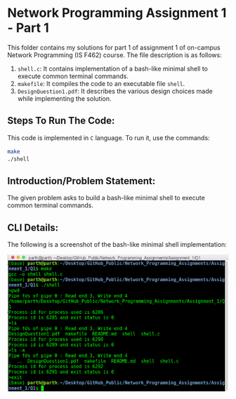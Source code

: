# Network Programming Assignment 1 - Part 1

This folder contains my solutions for part 1 of assignment 1 of on-campus Network Programming (IS F462) course. The file description is as follows:

1. `shell.c`: It contains implementation of a bash-like minimal shell to execute common terminal commands. 
2. `makefile`: It compiles the code to an executable file `shell`.
3. `DesignQuestion1.pdf`: It describes the various design choices made while implementing the solution.

## Steps To Run The Code:
This code is implemented in `C` language. To run it, use the commands:
```sh
make
./shell
``` 
## Introduction/Problem Statement:

The given problem asks to build a bash-like minimal shell to execute common terminal commands.

## CLI Details:
The following is a screenshot of the bash-like minimal shell implementation:

![Custom Shell CLI](./imgs/cli.png)

